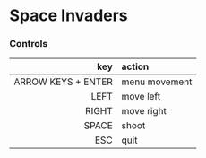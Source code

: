 # Space Invaders

### Controls

|                key | action        |
|-------------------:|:--------------|
| ARROW KEYS + ENTER | menu movement |
|               LEFT | move left     |
|               RIGHT| move right    |
|               SPACE| shoot         |
|                ESC | quit          |
